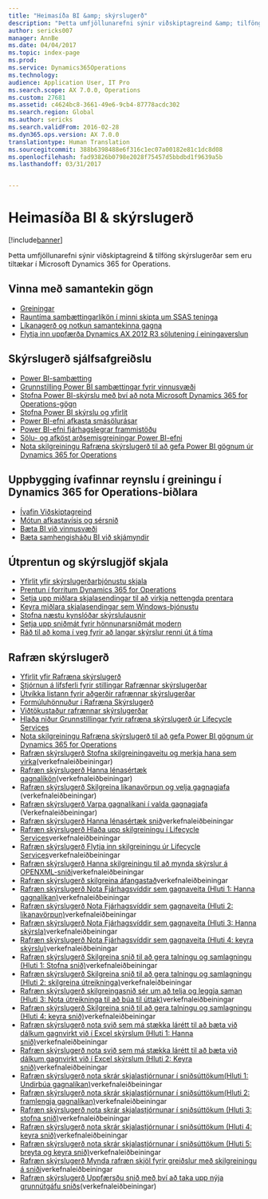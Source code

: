 ```yaml
---
title: "Heimasíða BI &amp; skýrslugerð"
description: "Þetta umfjöllunarefni sýnir viðskiptagreind &amp; tilföng skýrslugerðar sem eru tiltækar í Microsoft Dynamics 365 for Operations."
author: sericks007
manager: AnnBe
ms.date: 04/04/2017
ms.topic: index-page
ms.prod: 
ms.service: Dynamics365Operations
ms.technology: 
audience: Application User, IT Pro
ms.search.scope: AX 7.0.0, Operations
ms.custom: 27681
ms.assetid: c4624bc8-3661-49e6-9cb4-87778acdc302
ms.search.region: Global
ms.author: sericks
ms.search.validFrom: 2016-02-28
ms.dyn365.ops.version: AX 7.0.0
translationtype: Human Translation
ms.sourcegitcommit: 388b6398488e6f316c1ec07a00182e81c1dc8d08
ms.openlocfilehash: fad93826b0798e2028f75457d5bbdbd1f9639a5b
ms.lasthandoff: 03/31/2017


---
```


# <a name="bi-amp-reporting-home-page"></a>Heimasíða BI &amp; skýrslugerð

[!include[banner](../includes/banner.md)]


Þetta umfjöllunarefni sýnir viðskiptagreind &amp; tilföng skýrslugerðar sem eru tiltækar í Microsoft Dynamics 365 for Operations. 

<a name="working-with-aggregate-data"></a>Vinna með samantekin gögn
---------------------------

-   [Greiningar](analytics.md)
-   [Rauntíma samþættingarlíkön í minni skipta um SSAS teninga](..\migration-upgrade\in-memory-real-time-aggregate-models.md)
-   [Líkanagerð og notkun samantekinna gagna](model-aggregate-data.md)
-   [Flytja inn uppfærða Dynamics AX 2012 R3 sölutening í einingaverslun](..\migration-upgrade\migrate-upgraded-cube-entity-store.md)

## <a name="self-service-reporting"></a>Skýrslugerð sjálfsafgreiðslu
-   [Power BI-samþætting](power-bi-integration.md)
-   [Grunnstilling Power BI samþættingar fyrir vinnusvæði](configure-power-bi-integration.md)
-   [Stofna Power BI-skýrslu með því að nota Microsoft Dynamics 365 for Operations-gögn](create-powerbi-report-data.md)
-   [Stofna Power BI skýrslu og yfirlit](create-powerbi-report-dashboard.md)
-   [Power BI-efni afkasta smásölurásar](retail-channel-performance-dashboard-power-bi-data.md)
-   [Power BI-efni fjárhagslegrar frammistöðu](financial-performance-power-bi-content-pack.md)
-   [Sölu- og afköst arðsemisgreiningar Power BI-efni](sales-profitability-performance-content-pack.md)
-   [Nota skilgreiningu Rafræna skýrslugerð til að gefa Power BI gögnum úr Dynamics 365 for Operations](general-electronic-reporting-report-configuration-get-data-powerbi.md)

## <a name="building-embedded-analytical-experiences-in-the-dynamics-365-for-operations-client"></a>Uppbygging ívafinnar reynslu í greiningu í Dynamics 365 for Operations-biðlara
-   [Ívafin Viðskiptagreind](analytics.md#embedded-business-intelligence)
-   [Mótun afkastavísis og sérsnið](analytics.md#kpi-modeling-and-customization)
-   [Bæta BI við vinnusvæði](add-bi-workspaces.md)
-   [Bæta samhengisháðu BI við skjámyndir](add-contextual-bi-forms.md)

## <a name="document-reporting-and-printing"></a>Útprentun og skýrslugjöf skjala
-   [Yfirlit yfir skýrslugerðarþjónustu skjala](document-reporting-services.md)
-   [Prentun í forritum Dynamics 365 for Operations](print-documents.md)
-   [Setja upp miðlara skjalasendingar til að virkja nettengda prentara](install-document-routing-agent.md)
-   [Keyra miðlara skjalasendingar sem Windows-þjónustu](run-document-routing-agent-as-windows-service.md)
-   [Stofna næstu kynslóðar skýrslulausnir](create-nextgen-reporting-solutions.md)
-   [Setja upp sniðmát fyrir hönnunarsniðmát modern](install-modern-report-design-templates.md)
-   [Ráð til að koma í veg fyrir að langar skýrslur renni út á tíma](prevent-long-running-reports-timing-out.md)

## <a name="electronic-reporting"></a>Rafræn skýrslugerð
-   [Yfirlit yfir Rafræna skýrslugerð](general-electronic-reporting.md)
-   [Stjórnun á lífsferli fyrir stillingar Rafrænnar skýrslugerðar](general-electronic-reporting-manage-configuration-lifecycle.md)
-   [Útvíkka listann fyrir aðgerðir rafrænnar skýrslugerðar](general-electronic-reporting-formulas-list-extension.md)
-   [Formúluhönnuður í Rafræna Skýrslugerð](general-electronic-reporting-formula-designer.md)
-   [Viðtökustaður rafrænnar skýrslugerðar](electronic-reporting-destinations.md)
-   [Hlaða niður Grunnstillingar fyrir rafræna skýrslugerð úr Lifecycle Services](download-electronic-reporting-configuration-lcs.md)
-   [Nota skilgreiningu Rafræna skýrslugerð til að gefa Power BI gögnum úr Dynamics 365 for Operations](general-electronic-reporting-report-configuration-get-data-powerbi.md)
-   [Rafræn skýrslugerð Stofna skilgreiningaveitu og merkja hana sem virka](http://ax.help.dynamics.com/en/wiki/er-select-service-provider/)(verkefnaleiðbeiningar)
-   [Rafræn skýrslugerð Hanna lénasértæk gagnalíkön](http://ax.help.dynamics.com/en/wiki/er-design-domain-specific-data-model/)(verkefnaleiðbeiningar)
-   [Rafræn skýrslugerð Skilgreina líkanavörpun og velja gagnagjafa](http://ax.help.dynamics.com/en/wiki/er-define-model-mapping-and-select-data-sources/) (verkefnaleiðbeiningar)
-   [Rafræn skýrslugerð Varpa gagnalíkani í valda gagnagjafa](http://ax.help.dynamics.com/en/wiki/er-map-data-model-to-selected-data-sources/) (Verkefnaleiðbeiningar)
-   [Rafræn skýrslugerð Hanna lénasértæk snið](http://ax.help.dynamics.com/en/wiki/er-design-domain-specific-format/)verkefnaleiðbeiningar
-   [Rafræn skýrslugerð Hlaða upp skilgreiningu í Lifecycle Services](http://ax.help.dynamics.com/en/wiki/upload-a-configuration-into-lifecycle-services/)verkefnaleiðbeiningar
-   [Rafræn skýrslugerð Flytja inn skilgreiningu úr Lifecycle Services](http://ax.help.dynamics.com/en/wiki/import-a-configuration-from-lifecycle-services/)verkefnaleiðbeiningar
-   [Rafræn skýrslugerð Hanna skilgreiningu til að mynda skýrslur á OPENXML-sniði](http://ax.help.dynamics.com/en/wiki/design-a-configuration-for-generating-reports-in-openxml-format/)verkefnaleiðbeiningar
-   [Rafræn skýrslugerð skilgreina áfangastað](http://ax.help.dynamics.com/en/wiki/configure-destinations/)verkefnaleiðbeiningar
-   [Rafræn skýrslugerð Nota Fjárhagsvíddir sem gagnaveita (Hluti 1: Hanna gagnalíkan)](http://ax.help.dynamics.com/en/wiki/er-use-financial-dimensions-as-a-data-source-part-1-design-data-model/)verkefnaleiðbeiningar
-   [Rafræn skýrslugerð Nota Fjárhagsvíddir sem gagnaveita (Hluti 2: líkanavörpun)](http://ax.help.dynamics.com/en/wiki/er-use-financial-dimensions-as-a-data-source-part-2-model-mapping/)verkefnaleiðbeiningar
-   [Rafræn skýrslugerð Nota Fjárhagsvíddir sem gagnaveita (Hluti 3: Hanna skýrsla)](http://ax.help.dynamics.com/en/wiki/er-use-financial-dimensions-as-a-data-source-part-3-design-the-report/)verkefnaleiðbeiningar
-   [Rafræn skýrslugerð Nota Fjárhagsvíddir sem gagnaveita (Hluti 4: keyra skýrslu)](http://ax.help.dynamics.com/en/wiki/er-use-financial-dimensions-as-a-data-source-part-4-run-the-report/)verkefnaleiðbeiningar
-   [Rafræn skýrslugerð Skilgreina snið til að gera talningu og samlagningu (Hluti 1: Stofna snið)](http://ax.help.dynamics.com/en/wiki/er-configure-format-to-do-counting-and-summing-part-1-create-format/)verkefnaleiðbeiningar
-   [Rafræn skýrslugerð Skilgreina snið til að gera talningu og samlagningu (Hluti 2: skilgreina útreikninga)](http://ax.help.dynamics.com/en/wiki/er-configure-format-to-do-counting-and-summing-part-2-configure-computations/)verkefnaleiðbeiningar
-   [Rafræn skýrslugerð skilgreingasnið sér um að telja og leggja saman (Hluti 3: Nota útreikninga til að búa til úttak)](http://ax.help.dynamics.com/en/wiki/er-configure-format-to-do-counting-and-summing-part-3-use-computations-to-make-the-output/)verkefnaleiðbeiningar
-   [Rafræn skýrslugerð Skilgreina snið til að gera talningu og samlagningu (Hluti 4: keyra snið)](http://ax.help.dynamics.com/en/wiki/er-configure-format-to-do-counting-and-summing-part-4-run-format/)verkefnaleiðbeiningar
-   [Rafræn skýrslugerð nota svið sem má stækka lárétt til að bæta við dálkum gagnvirkt við í Excel skýrslum (Hluti 1: Hanna snið)](http://ax.help.dynamics.com/en/wiki/er-use-horizontally-expandable-ranges-to-dynamically-add-columns-in-excel-reports-part-1-design-format/)verkefnaleiðbeiningar
-   [Rafræn skýrslugerð nota svið sem má stækka lárétt til að bæta við dálkum gagnvirkt við í Excel skýrslum (Hluti 2: Keyra snið)](http://ax.help.dynamics.com/en/wiki/er-use-horizontally-expandable-ranges-to-dynamically-add-columns-in-excel-reports-part-2-run-format/)verkefnaleiðbeiningar
-   [Rafræn skýrslugerð nota skrár skjalastjórnunar í sniðsúttökum(Hluti 1: Undirbúa gagnalíkan)](http://ax.help.dynamics.com/en/wiki/er-use-document-management-files-in-format-outputs-part-1-prepare-data-model/)verkefnaleiðbeiningar
-   [Rafræn skýrslugerð nota skrár skjalastjórnunar í sniðsúttökum(Hluti 2: framlengja gagnalíkan)](http://ax.help.dynamics.com/en/wiki/er-use-document-management-files-in-format-outputs-part-2-extend-data-model/)verkefnaleiðbeiningar
-   [Rafræn skýrslugerð nota skrár skjalastjórnunar í sniðsúttökum (Hluti 3: stofna snið)](http://ax.help.dynamics.com/en/wiki/er-use-document-management-files-in-format-outputs-part-3-create-format/)verkefnaleiðbeiningar
-   [Rafræn skýrslugerð nota skrár skjalastjórnunar í sniðsúttökum (Hluti 4: keyra snið)](http://ax.help.dynamics.com/en/wiki/er-use-document-management-files-in-format-outputs-part-4-run-format/)verkefnaleiðbeiningar
-   [Rafræn skýrslugerð nota skrár skjalastjórnunar í sniðsúttökum (Hluti 5: breyta og keyra snið)](http://ax.help.dynamics.com/en/wiki/er-use-document-management-files-in-format-outputs-part-5-modify-and-run-format/)verkefnaleiðbeiningar
-   [Rafræn skýrslugerð Mynda rafræn skjöl fyrir greiðslur með skilgreiningu á sniði](http://ax.help.dynamics.com/en/wiki/generate-electronic-documents-for-payments-using-a-format-configuration/)verkefnaleiðbeiningar
-   [Rafræn skýrslugerð Uppfærsðu snið með því að taka upp nýja grunnútgáfu sniðs](http://ax.help.dynamics.com/en/wiki/upgrade-your-format-by-adopting-a-new-base-version-of-that-format/)(verkefnaleiðbeiningar)







